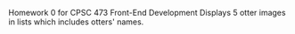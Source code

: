 Homework 0 for CPSC 473 Front-End Development
Displays 5 otter images in lists which includes otters' names.
